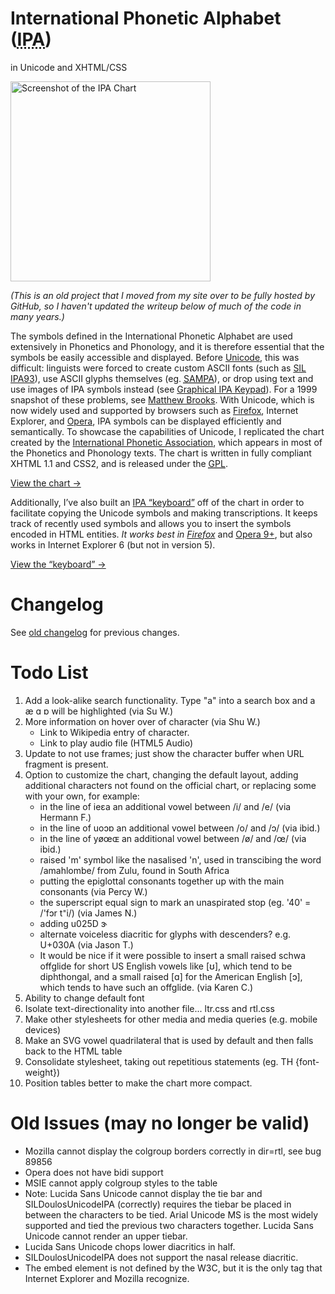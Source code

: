 <h1>International Phonetic Alphabet (<abbr title="International Phonetic Alphabet">IPA</abbr>)</h1>
<p>in Unicode and XHTML/CSS</p>

<p><a title="View the chart" href="http://westonruter.github.com/ipa-chart/"><img src="http://westonruter.github.com/ipa-chart/screenshot.png" width="320" alt="Screenshot of the IPA Chart"></a></p>

<p><em>(This is an old project that I moved from my site over to be fully hosted by GitHub, so I haven't updated the writeup below of much of the code in many years.)</em></p>

<p>The symbols defined in the International Phonetic Alphabet are used extensively in Phonetics and Phonology, and it is therefore essential that the symbols be easily  			accessible and displayed. Before <a href="http://www.unicode.org/">Unicode</a>,  			this was difficult: linguists were forced to create custom ASCII fonts (such as <a href="http://scripts.sil.org/cms/scripts/page.php?site_id=nrsi&amp;id=encore-ipa">SIL IPA93</a>),  			use ASCII glyphs themselves (eg. <a href="http://www.phon.ucl.ac.uk/home/sampa/home.htm"><acronym title="Speech Assessment Methods Phonetic Alphabet">SAMPA</acronym></a>), or drop using text  			and use images of IPA symbols instead (see <a title="University of Victoria's Graphical IPA Keypad" href="http://web.uvic.ca/hrd/ipa/main.htm">Graphical IPA Keypad</a>). For a 1999 snapshot of these problems, see <a href="http://www.gsu.edu/%7Elawmmb/phonweb/webIPA.htm">Matthew Brooks</a>. 			With Unicode, which is now widely used and supported by browsers such as <a href="http://www.mozilla.org/">Firefox</a>, Internet Explorer, and <a href="http://www.opera.com/">Opera</a>, 			IPA symbols can be displayed efficiently and semantically.  To showcase the capabilities of Unicode, I replicated the chart created by the <a href="http://www2.arts.gla.ac.uk/IPA/ipa.html">International Phonetic Association</a>, which  			appears in most of the Phonetics and Phonology texts. 			The chart is written in fully compliant XHTML 1.1 and CSS2, and is released under the <a href="http://www.gnu.org/copyleft/gpl.html"><acronym title="General Public License">GPL</acronym></a>.</p>
<p><a href="http://westonruter.github.com/ipa-chart/">View the chart →</a></p>
<p>Additionally, I’ve also built an <a href="http://westonruter.github.com/ipa-chart/keyboard/">IPA “keyboard”</a> off of the chart in order to facilitate copying the Unicode symbols and making transcriptions. It keeps track of recently used symbols and allows you to insert the symbols encoded in HTML entities. <em>It works best in <a href="http://www.getfirefox.com/">Firefox</a></em> and <a href="http://opera.com/">Opera 9+</a>, 			but also works in Internet Explorer 6 (but not in version 5).</p>
<p><a href="http://westonruter.github.com/ipa-chart/keyboard/">View the “keyboard” →</a></p>

Changelog
=========

See [old changelog](http://weston.ruter.net/projects/ipa-chart/#changelog) for previous changes.

Todo List
=========

1. Add a look-alike search functionality. Type "a" into a search box and a æ ɑ ɒ will be highlighted (via Su W.)
2. More information on hover over of character (via Shu W.)
   - Link to Wikipedia entry of character.
   - Link to play audio file (HTML5 Audio)
3. Update to not use frames; just show the character buffer when URL fragment is present.
4. Option to customize the chart, changing the default layout, adding additional characters not found on the official chart, or replacing some with your own, for example:
   - in the line of ieɛa an additional vowel between /i/ and /e/  (via Hermann F.)
   - in the line of uoɔɒ an additional vowel between /o/ and /ɔ/  (via ibid.)
   - in the line of yøœɶ an additional vowel between /ø/ and /œ/  (via ibid.)
   - raised 'm' symbol like the nasalised 'n', used in transcibing the word /amahlombe/ from Zulu, found in South Africa
   - putting the epiglottal consonants together up with the main consonants (via Percy W.)
   - the superscript equal sign to mark an unaspirated stop (eg. '40' = /'fɔr t⁼i/) (via James N.)
   - adding u025D ɝ
   - alternate voiceless diacritic for glyphs with descenders? e.g. U+030A (via Jason T.)
   - It would be nice if it were possible to insert a small raised schwa offglide for short US English vowels like [ʊ], which tend to be diphthongal, and a small raised [ɑ] for the American English [ɔ], which tends to have such an offglide. (via Karen C.)
5. Ability to change default font
6. Isolate text-directionality into another file... ltr.css and rtl.css
7. Make other stylesheets for other media and media queries (e.g. mobile devices)
8. Make an SVG vowel quadrilateral that is used by default and then falls back to the HTML table
9. Consolidate stylesheet, taking out repetitious statements (eg. TH {font-weight})
10. Position tables better to make the chart more compact.

Old Issues (may no longer be valid)
===================================

 - Mozilla cannot display the colgroup borders correctly in dir=rtl, see bug 89856
 - Opera does not have bidi support
 - MSIE cannot apply colgroup styles to the table
 - Note: Lucida Sans Unicode cannot display the tie bar and SILDoulosUnicodeIPA (correctly) requires the tiebar be placed in between the characters to be tied. Arial Unicode MS is the most widely supported and tied the previous two characters together. Lucida Sans Unicode cannot render an upper tiebar.
 - Lucida Sans Unicode chops lower diacritics in half.
 - SILDoulosUnicodeIPA does not support the nasal release diacritic.
 - The embed element is not defined by the W3C, but it is the only tag that Internet Explorer and Mozilla recognize.